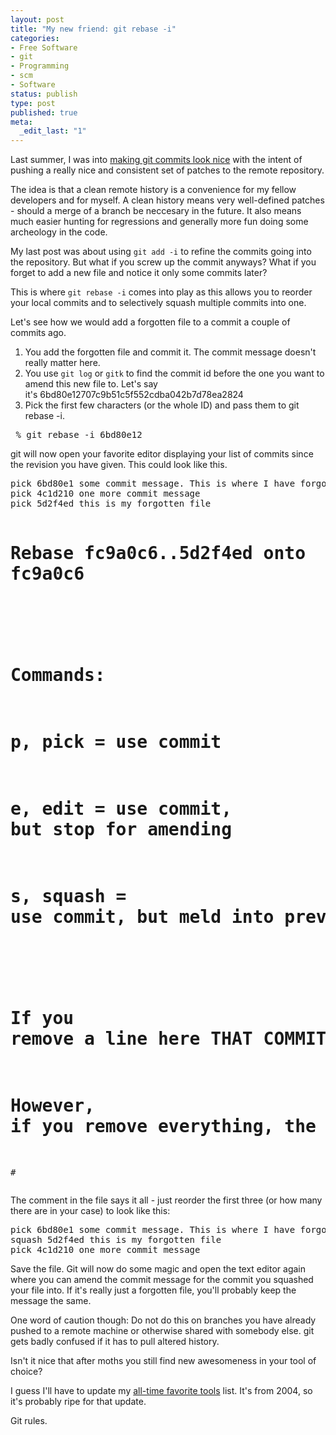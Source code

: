 ```yaml
---
layout: post
title: "My new friend: git rebase -i"
categories:
- Free Software
- git
- Programming
- scm
- Software
status: publish
type: post
published: true
meta:
  _edit_last: "1"
---
```

Last summer, I was into <a href="/2008/07/beautifying-commits-with-git/">making git commits look nice</a> with the intent of pushing a really nice and consistent set of patches to the remote repository.

The idea is that a clean remote history is a convenience for my fellow developers and for myself. A clean history means very well-defined patches - should a merge of a branch be neccesary in the future. It also means much easier hunting for regressions and generally more fun doing some archeology in the code.

My last post was about using <code>git add -i</code> to refine the commits going into the repository. But what if you screw up the commit anyways? What if you forget to add a new file and notice it only some commits later?

This is where <code>git rebase -i</code> comes into play as this allows you to reorder your local commits and to selectively squash multiple commits into one.

Let's see how we would add a forgotten file to a commit a couple of commits ago.
<ol>
	<li>You add the forgotten file and commit it. The commit message doesn't really matter here.</li>
	<li>You use <code>git log</code> or <code>gitk</code> to find the commit id before the one you want to amend this new file to. Let's say it's 6bd80e12707c9b51c5f552cdba042b7d78ea2824</li>
	<li>Pick the first few characters (or the whole ID) and pass them to git rebase -i.</li>
</ol>
<pre> % git rebase -i 6bd80e12</pre>
git will now open your favorite editor displaying your list of commits since the revision you have given. This could look like this.
<pre>pick 6bd80e1 some commit message. This is where I have forgotten the file
pick 4c1d210 one more commit message
pick 5d2f4ed this is my forgotten file

# Rebase fc9a0c6..5d2f4ed onto fc9a0c6
#
# Commands:
#  p, pick = use commit
#  e, edit = use commit, but stop for amending
#  s, squash = use commit, but meld into previous commit
#
# If you remove a line here THAT COMMIT WILL BE LOST.
# However, if you remove everything, the rebase will be aborted.
#</pre>
The comment in the file says it all - just reorder the first three (or how many there are in your case) to look like this:
<pre>pick 6bd80e1 some commit message. This is where I have forgotten the file
squash 5d2f4ed this is my forgotten file
pick 4c1d210 one more commit message</pre>
Save the file. Git will now do some magic and open the text editor again where you can amend the commit message for the commit you squashed your file into. If it's really just a forgotten file, you'll probably keep the message the same.

One word of caution though: Do not do this on branches you have already pushed to a remote machine or otherwise shared with somebody else. git gets badly confused if it has to pull altered history.

Isn't it nice that after moths you still find new awesomeness in your tool of choice?

I guess I'll have to update my <a href="/2004/06/all-time-favourite-tools/">all-time favorite tools</a> list. It's from 2004, so it's probably ripe for that update.

Git rules.
